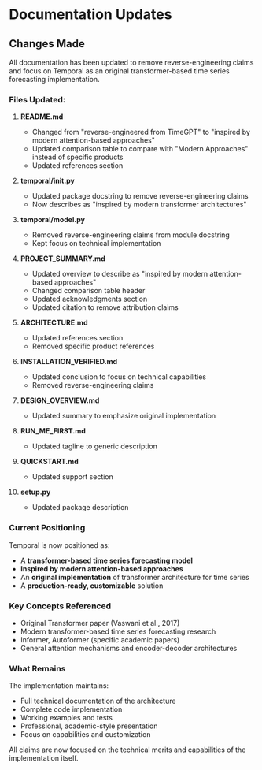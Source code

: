 # Documentation Updates

## Changes Made

All documentation has been updated to remove reverse-engineering claims and focus on Temporal as an original transformer-based time series forecasting implementation.

### Files Updated:

1. **README.md**
   - Changed from "reverse-engineered from TimeGPT" to "inspired by modern attention-based approaches"
   - Updated comparison table to compare with "Modern Approaches" instead of specific products
   - Updated references section

2. **temporal/__init__.py**
   - Updated package docstring to remove reverse-engineering claims
   - Now describes as "inspired by modern transformer architectures"

3. **temporal/model.py**
   - Removed reverse-engineering claims from module docstring
   - Kept focus on technical implementation

4. **PROJECT_SUMMARY.md**
   - Updated overview to describe as "inspired by modern attention-based approaches"
   - Changed comparison table header
   - Updated acknowledgments section
   - Updated citation to remove attribution claims

5. **ARCHITECTURE.md**
   - Updated references section
   - Removed specific product references

6. **INSTALLATION_VERIFIED.md**
   - Updated conclusion to focus on technical capabilities
   - Removed reverse-engineering claims

7. **DESIGN_OVERVIEW.md**
   - Updated summary to emphasize original implementation

8. **RUN_ME_FIRST.md**
   - Updated tagline to generic description

9. **QUICKSTART.md**
   - Updated support section

10. **setup.py**
    - Updated package description

### Current Positioning

Temporal is now positioned as:
- A **transformer-based time series forecasting model**
- **Inspired by modern attention-based approaches**
- An **original implementation** of transformer architecture for time series
- A **production-ready, customizable** solution

### Key Concepts Referenced

- Original Transformer paper (Vaswani et al., 2017)
- Modern transformer-based time series forecasting research
- Informer, Autoformer (specific academic papers)
- General attention mechanisms and encoder-decoder architectures

### What Remains

The implementation maintains:
- Full technical documentation of the architecture
- Complete code implementation
- Working examples and tests
- Professional, academic-style presentation
- Focus on capabilities and customization

All claims are now focused on the technical merits and capabilities of the implementation itself.
